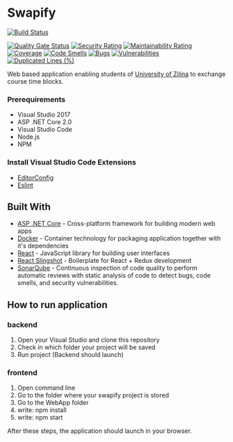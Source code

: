 # Swapify


[![Build Status](https://github.com/fri-team/Swapify/workflows/GitHub%20Actions/badge.svg?branch=develop)](https://github.com/fri-team/Swapify/actions?query=branch%3Adevelop)
<!--outdated travis[![Build Status](https://travis-ci.org/fri-team/Swapify.svg?branch=master)](https://travis-ci.org/fri-team/Swapify)-->
[![Quality Gate Status](https://sonarcloud.io/api/project_badges/measure?project=Swapify&metric=alert_status)](https://sonarcloud.io/dashboard?id=Swapify)
[![Security Rating](https://sonarcloud.io/api/project_badges/measure?project=Swapify&metric=security_rating)](https://sonarcloud.io/dashboard?id=Swapify)
[![Maintainability Rating](https://sonarcloud.io/api/project_badges/measure?project=Swapify&metric=sqale_rating)](https://sonarcloud.io/dashboard?id=Swapify)
[![Coverage](https://sonarcloud.io/api/project_badges/measure?project=Swapify&metric=coverage)](https://sonarcloud.io/dashboard?id=Swapify)
[![Code Smells](https://sonarcloud.io/api/project_badges/measure?project=Swapify&metric=code_smells)](https://sonarcloud.io/dashboard?id=Swapify)
[![Bugs](https://sonarcloud.io/api/project_badges/measure?project=Swapify&metric=bugs)](https://sonarcloud.io/dashboard?id=Swapify)
[![Vulnerabilities](https://sonarcloud.io/api/project_badges/measure?project=Swapify&metric=vulnerabilities)](https://sonarcloud.io/dashboard?id=Swapify)
[![Duplicated Lines (%)](https://sonarcloud.io/api/project_badges/measure?project=Swapify&metric=duplicated_lines_density)](https://sonarcloud.io/dashboard?id=Swapify)

Web based application enabling students of [University of Zilina](http://www.uniza.sk/) to exchange course time blocks.

### Prerequirements

* Visual Studio 2017
* ASP .NET Core 2.0
* Visual Studio Code
* Node.js
* NPM

### Install Visual Studio Code Extensions

* [EditorConfig](https://marketplace.visualstudio.com/items?itemName=chrisdias.vscodeEditorConfig)
* [Eslint](https://marketplace.visualstudio.com/items?itemName=dbaeumer.vscode-eslint)

## Built With

* [ASP .NET Core](https://github.com/aspnet/home) - Cross-platform framework for building modern web apps
* [Docker](https://www.docker.com) - Container technology for packaging application together with it's dependencies
* [React](https://github.com/facebook/react) - JavaScript library for building user interfaces
* [React Slingshot](https://github.com/coryhouse/react-slingshot) - Boilerplate for React + Redux development
* [SonarQube](https://www.sonarqube.org/) - Continuous inspection of code quality to perform automatic reviews with static analysis of code to detect bugs, code smells, and security vulnerabilities.

## How to run application

### backend
1. Open your Visual Studio and clone this repository 
2. Check in which folder your project will be saved
3. Run project (Backend should launch)
### frontend
1. Open command line
2. Go to the folder where your swapify project is stored
3. Go to the WebApp folder
4. write: npm install
5. write: npm start 

After these steps, the application should launch in your browser.
